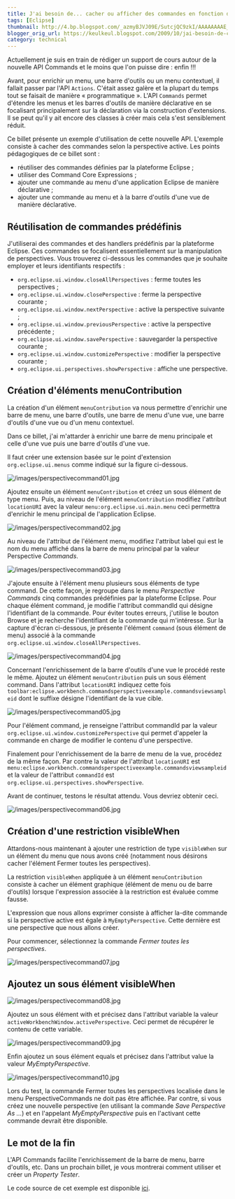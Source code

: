 ```yaml
---
title: J'ai besoin de... cacher ou afficher des commandes en fonction de la perspective courante
tags: [Eclipse]
thumbnail: http://4.bp.blogspot.com/_azmyBJVJ09E/SutcjQC9zkI/AAAAAAAAE_g/c_LXLaOgQWA/s72-c/perspectivecommand01.jpg
blogger_orig_url: https://keulkeul.blogspot.com/2009/10/jai-besoin-de-cacher-ou-afficher-des.html
category: technical
---
```


Actuellement je suis en train de rédiger un support de cours autour de la nouvelle API Commands et le moins que l'on puisse dire : enfin !!!

Avant, pour enrichir un menu, une barre d'outils ou un menu contextuel, il fallait passer par l'API `Actions`. C'était assez galère et la plupart du temps tout se faisait de manière « programmatique ». L'API `Commands` permet d'étendre les menus et les barres d'outils de manière déclarative en se focalisant principalement sur la déclaration via la construction d'extensions. Il se peut qu'il y ait encore des classes à créer mais cela s'est sensiblement réduit.

Ce billet présente un exemple d'utilisation de cette nouvelle API. L'exemple consiste à cacher des commandes selon la perspective active. Les points pédagogiques de ce billet sont :

* réutiliser des commandes définies par la plateforme Eclipse ;
* utiliser des Command Core Expressions ;
* ajouter une commande au menu d'une application Eclipse de manière déclarative ;
* ajouter une commande au menu et à la barre d'outils d'une vue de manière déclarative.

## Réutilisation de commandes prédéfinis

J'utiliserai des commandes et des handlers prédéfinis par la plateforme Eclipse. Ces commandes se focalisent essentiellement sur la manipulation de perspectives. Vous trouverez ci-dessous les commandes que je souhaite employer et leurs identifiants respectifs :

* `org.eclipse.ui.window.closeAllPerspectives` : ferme toutes les perspectives ;
* `org.eclipse.ui.window.closePerspective` : ferme la perspective courante ;
* `org.eclipse.ui.window.nextPerspective` : active la perspective suivante ;
* `org.eclipse.ui.window.previousPerspective` : active la perspective précédente ;
* `org.eclipse.ui.window.savePerspective` : sauvegarder la perspective courante ;
* `org.eclipse.ui.window.customizePerspective` : modifier la perspective courante ;
* `org.eclipse.ui.perspectives.showPerspective` : affiche une perspective.

## Création d'éléments menuContribution  
  
La création d'un élément `menuContribution` va nous permettre d'enrichir une barre de menu, une barre d'outils, une barre de menu d'une vue, une barre d'outils d'une vue ou d'un menu contextuel.

Dans ce billet, j'ai m'attarder à enrichir une barre de menu principale et celle d'une vue puis une barre d'outils d'une vue.

Il faut créer une extension basée sur le point d'extension `org.eclipse.ui.menus` comme indiqué sur la figure ci-dessous.
  
![/images/perspectivecommand01.jpg](/images/perspectivecommand01.jpg)

Ajoutez ensuite un élément `menuContribution` et créez un sous élément de type menu. Puis, au niveau de l'élément `menuContribution` modifiez l'attribut `locationURI` avec la valeur `menu:org.eclipse.ui.main.menu` ceci permettra d'enrichir le menu principal de l'application Eclipse.
  
![/images/perspectivecommand02.jpg](/images/perspectivecommand02.jpg)

Au niveau de l'attribut de l'élément menu, modifiez l'attribut label qui est le nom du menu affiché dans la barre de menu principal par la valeur Perspective *Commands*.
  
![/images/perspectivecommand03.jpg](/images/perspectivecommand03.jpg)

J'ajoute ensuite à l'élément menu plusieurs sous éléments de type command. De cette façon, je regroupe dans le menu *Perspective Commands* cinq commandes prédéfinies par la plateforme Eclipse. Pour chaque élément command, je modifie l'attribut commandId qui désigne l'identifiant de la commande. Pour éviter toutes erreurs, j'utilise le bouton Browse et je recherche l'identifiant de la commande qui m'intéresse. Sur la capture d'écran ci-dessous, je présente l'élément `command` (sous élément de menu) associé à la commande `org.eclipse.ui.window.closeAllPerspectives`.

![/images/perspectivecommand04.jpg](/images/perspectivecommand04.jpg)

Concernant l'enrichissement de la barre d'outils d'une vue le procédé reste le même. Ajoutez un élément `menuContribution` puis un sous élément command. Dans l'attribut `locationURI` indiquez cette fois `toolbar:eclipse.workbench.commandsperspectiveexample.commandsviewsampleid` dont le suffixe désigne l'identifiant de la vue cible.

![/images/perspectivecommand05.jpg](/images/perspectivecommand05.jpg)

Pour l'élément command, je renseigne l'attribut commandId par la valeur `org.eclipse.ui.window.customizePerspective` qui permet d'appeler la commande en charge de modifier le contenu d'une perspective.

Finalement pour l'enrichissement de la barre de menu de la vue, procédez de la même façon. Par contre la valeur de l'attribut `locationURI` est `menu:eclipse.workbench.commandsperspectiveexample.commandsviewsampleid` et la valeur de l'attribut `commandId` est `org.eclipse.ui.perspectives.showPerspective`.

Avant de continuer, testons le résultat attendu. Vous devriez obtenir ceci.
  
![/images/perspectivecommand06.jpg](/images/perspectivecommand06.jpg)

## Création d'une restriction visibleWhen  

Attardons-nous maintenant à ajouter une restriction de type `visibleWhen` sur un élément du menu que nous avons créé (notamment nous désirons cacher l'élément Fermer toutes les perspectives).

La restriction `visibleWhen` appliquée à un élément `menuContribution` consiste à cacher un élément graphique (élément de menu ou de barre d'outils) lorsque l'expression associée à la restriction est évaluée comme fausse.

L'expression que nous allons exprimer consiste à afficher la-dite commande si la perspective active est égale à `MyEmptyPerspective`. Cette dernière est une perspective que nous allons créer.

Pour commencer, sélectionnez la commande *Fermer toutes les perspectives*.

![/images/perspectivecommand07.jpg](/images/perspectivecommand07.jpg)

## Ajoutez un sous élément visibleWhen
  
![/images/perspectivecommand08.jpg](/images/perspectivecommand08.jpg)

Ajoutez un sous élément with et précisez dans l'attribut variable la valeur `activeWorkbenchWindow.activePerspective`. Ceci permet de récupérer le contenu de cette variable.

![/images/perspectivecommand09.jpg](/images/perspectivecommand09.jpg)

Enfin ajoutez un sous élément equals et précisez dans l'attribut value la valeur *MyEmptyPerspective*.

![/images/perspectivecommand10.jpg](/images/perspectivecommand10.jpg)

Lors du test, la commande Fermer toutes les perspectives localisée dans le menu PerspectiveCommands ne doit pas être affichée. Par contre, si vous créez une nouvelle perspective (en utilisant la commande *Save Perspective As ...*) et en l'appelant *MyEmptyPerspective* puis en l'activant cette commande devrait être disponible.

## Le mot de la fin

L'API Commands facilite l'enrichissement de la barre de menu, barre d'outils, etc. Dans un prochain billet, je vous montrerai comment utiliser et créer un *Property Tester*.

Le code source de cet exemple est disponible [ici](/files/commandsperspectiveexample.zip).